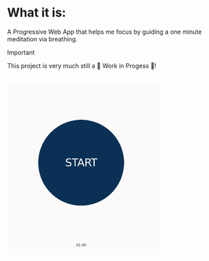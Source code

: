 # What it is:
A Progressive Web App that helps me focus by guiding a one minute meditation via breathing.

> [!IMPORTANT]
> This project is very much still a 🚧 Work in Progess 🚧!

<br>

<img src="img/Screenshot.png" height=400px>

